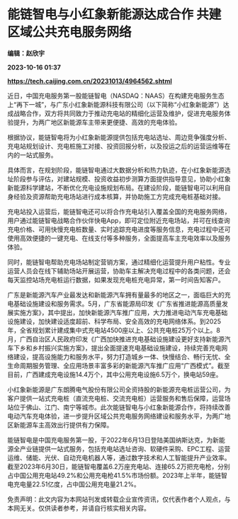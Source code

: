 # 能链智电与小红象新能源达成合作 共建区域公共充电服务网络
**编辑：赵欣宇**

**2023-10-16 01:37**

**https://tech.caijing.com.cn/20231013/4964562.shtml**

近日，中国充电服务第一股能链智电（NASDAQ：NAAS）在构建充电服务生态上“再下一城”，与广东小红象新能源科技有限公司（以下简称“小红象新能源”）达成战略合作，双方将共同致力于推动充电站的精细化运营及维护，促进充电服务体验提升，为两广地区新能源车主带来更便捷、高效的充电体验。

根据协议，能链智电将为小红象新能源提供包括充电站选址、周边竞争强度分析、充电站规划设计、充电桩施工对接、投资回报分析，以及投运之后的运营运维等在内的一站式服务。

具体而言，在规划阶段，能链智电通过大数据分析和热力轨迹，在小红象新能源选址阶段参与评估，对建站规模、投资收益初步测算方面提供指导意见，协助小红象新能源科学建站，不断优化充电设施规划布局。在建设阶段，能链智电可以利用自身经验及资源帮助充电场站进行成本核算，并协助施工方完成充电桩基础对接。

充电站投入运营后，能链智电还可以将合作充电站引入覆盖全国的充电服务网络，用户通过能链智电战略合作伙伴快电App，即可定位附近充电场站，并可在线查询充电价格、可用快慢充电桩数量、实时追踪充电进度等服务信息，充电过程中还可使用高效便捷的一键充电、在线支付等多种服务，全面提高车主充电效率以及服务体验。

同时，能链智电帮助充电场站制定营销方案，通过精细化运营提升用户粘性。专业运营人员会在线下辅助场站开展运营，协助车主解决充电过程中的各类问题，还会每天监控站场充电桩运行数据，如果发现充电桩充电异常，第一时间告知客户。

广东是新能源汽车产业最发达和新能源汽车拥有量最多的地区之一，面临巨大的充电基础设施建设和服务需求。5月，广东省能源局印发《广东省推进能源高质量发展实施方案》，其中提出，加快新能源汽车推广应用，大力推进电动汽车充电基础设施建设，加快建设适度超前、科学布局、安全高效的充电网络体系。到2025年，全省规划累计建成集中式充电站4500座以上、公共充电桩25万个以上。8月，广西自治区人民政府印发《广西加快推进充电基础设施建设更好支持新能源汽车下乡和乡村振兴实施方案》，提出全面提速充电基础设施建设，持续完善充电网络建设，提高设施能力和服务水平，努力打造城乡一体、快慢结合、畅行无忧、全生命周期服务管理、全应用场景丰富多彩的新能源汽车推广应用“广西模式”。截至目前，广西建成充电设施14.4万个，其中公用充电设施6.5万个，换电站59座。

小红象新能源是广东朗腾电气股份有限公司全资持股的新能源充电桩运营公司，为客户提供一站式充电桩（直流充电桩、交流充电桩）运营服务和售后保障，运营场站位于佛山、江门、南宁等城市。此次能链智电与小红象新能源合作，将持续改善电动汽车充电体验，进一步提升区域公共充电服务网络建设和服务水平，为两广地区新能源车主高效出行提供有力保障。

能链智电是中国充电服务第一股，于2022年6月13日登陆美国纳斯达克，为新能源全产业链提供一站式服务，包括充电站选址咨询、软硬件采购、EPC工程、运营运维、储能、光伏、自动充电机器人等，通过数字技术和人工智能提升产业效率。截至2023年6月30日，能链智电覆盖6.2万座充电站、连接65.2万把充电枪，分别占中国公用充电站49.2%和公用充电枪41.5%市场份额。2023年上半年，能链智电充电量22.51亿度，占中国公用充电量21.2%。

免责声明：此文内容为本网站刊发或转载企业宣传资讯，仅代表作者个人观点，与本网无关。仅供读者参考，并请自行核实相关内容。